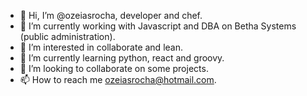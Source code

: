 - 👋 Hi, I’m @ozeiasrocha, developer and chef.
- 🔭 I’m currently working with Javascript and DBA on Betha Systems (public administration).
- 👀 I’m interested in collaborate and lean.
- 🌱 I’m currently learning python, react and groovy.
- 💞️ I’m looking to collaborate on some projects.
- 📫 How to reach me ozeiasrocha@hotmail.com.


<!---
ozeiasrocha/ozeiasrocha is a ✨ special ✨ repository because its `README.md` (this file) appears on your GitHub profile.
You can click the Preview link to take a look at your changes.
--->
